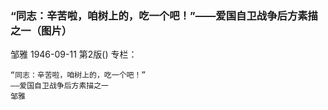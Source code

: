 ### “同志：辛苦啦，咱树上的，吃一个吧！”——爱国自卫战争后方素描之一（图片）
邹雅
1946-09-11
第2版()
专栏：

    “同志：辛苦啦，咱树上的，吃一个吧！”
    ——爱国自卫战争后方素描之一
    邹雅  
